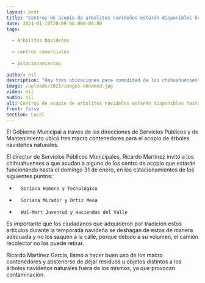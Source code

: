 ```yaml
---
layout: post
title: "Centros de acopio de arbolitos navideños estarán disponibles hasta el 31 de enero"
date: 2021-01-19T20:09:00.000-06:00
tags:
  
  - Arbolitos Navideños
  
  - centros comerciales
  
  - Estacionamientos
  
author: nil
description: "Hay tres ubicaciones para comodidad de los chihuahuenses"
image: /uploads/2021/images-unnamed.jpg
video: nil
audio: nil
alt: Centros de acopio de arbolitos navideños estarán disponibles hasta el 31 de enero
front: false
section: Local
---
```


El Gobierno Municipal a través de las direcciones de Servicios Públicos y de Mantenimiento ubicó tres macro contenedores para el acopio de árboles navideños naturales.

El director de Servicios Públicos Municipales, Ricardo Martínez invitó a los chihuahuenses a que acudan a alguno de los centro de acopio que estarán funcionando hasta el domingo 31 de enero, en los estacionamientos de los siguientes puntos:

 

-       Soriana Homero y Tecnológico

-       Soriana Mirador y Ortiz Mena

-       Wal-Mart Juventud y Haciendas del Valle


Es importante que los ciudadanos que adquirieron por tradición estos artículos durante la temporada navideña se deshagan de estos de manera adecuada y no los saquen a la calle, porque debido a su volumen, el camión recolector no los puede retirar.

Ricardo Martínez García, llamó a hacer buen uso de los macro contenedores y abstenerse de dejar residuos u objetos distintos a los árboles navideños naturales fuera de los mismos, ya que provocan contaminación.
